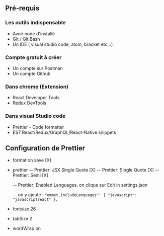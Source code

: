 ## Pré-requis

### Les outils indispensable

-   Avoir node d'installé
-   Git / Git Bash
-   Un IDE ( visual studio code, atom, bracket etc...)

### Compte gratuit à créer

-   Un compte sur Postman
-   Un compte Github

### Dans chrome (Extension)

-   React Developer Tools
-   Redux DevTools

### Dans visual Studio code

-   Prettier - Code formatter
-   ES7 React/Redux/GraphQL/React-Native snippets

## Configuration de Prettier

-   format on save [X]

-   prettier
    -- Prettier: JSX Single Quote [X]
    -- Prettier: Single Quote [X]
    -- Prettier: Semi [X]

    -- Prettier: Enabled Languages, on clique sur Edit in settings.json

    -- on y ajoute : `"emmet.includeLanguages": { "javascript": "javascriptreact" },`

-   fontsize 26
-   tabSize 2
-   wordWrap on
